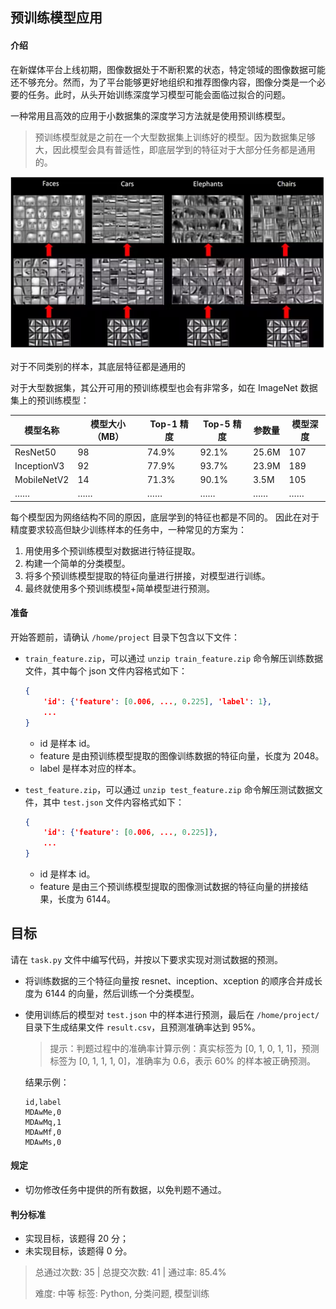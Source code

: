 ## 预训练模型应用

#### 介绍

在新媒体平台上线初期，图像数据处于不断积累的状态，特定领域的图像数据可能还不够充分。然而，为了平台能够更好地组织和推荐图像内容，图像分类是一个必要的任务。此时，从头开始训练深度学习模型可能会面临过拟合的问题。

一种常用且高效的应用于小数据集的深度学习方法就是使用预训练模型。

> 预训练模型就是之前在一个大型数据集上训练好的模型。因为数据集足够大，因此模型会具有普适性，即底层学到的特征对于大部分任务都是通用的。

![图片描述](assets/uid810810-20220622-1655866785941.png)

对于不同类别的样本，其底层特征都是通用的

对于大型数据集，其公开可用的预训练模型也会有非常多，如在 ImageNet 数据集上的预训练模型：

| 模型名称    | 模型大小（MB） | Top-1 精度 | Top-5 精度 | 参数量 | 模型深度 |
| ----------- | -------------- | ---------- | ---------- | ------ | -------- |
| ResNet50    | 98             | 74.9%      | 92.1%      | 25.6M  | 107      |
| InceptionV3 | 92             | 77.9%      | 93.7%      | 23.9M  | 189      |
| MobileNetV2 | 14             | 71.3%      | 90.1%      | 3.5M   | 105      |
| ……          | ……             | ……         | ……         | ……     | ……       |

每个模型因为网络结构不同的原因，底层学到的特征也都是不同的。 因此在对于精度要求较高但缺少训练样本的任务中，一种常见的方案为：

1. 用使用多个预训练模型对数据进行特征提取。
2. 构建一个简单的分类模型。
3. 将多个预训练模型提取的特征向量进行拼接，对模型进行训练。
4. 最终就使用多个预训练模型+简单模型进行预测。

#### 准备

开始答题前，请确认 `/home/project` 目录下包含以下文件：

- `train_feature.zip`，可以通过 `unzip train_feature.zip` 命令解压训练数据文件，其中每个 json 文件内容格式如下：

  ```json
  {
      'id': {'feature': [0.006, ..., 0.225], 'label': 1},
      ...
  }
  ```

  - id 是样本 id。
  - feature 是由预训练模型提取的图像训练数据的特征向量，长度为 2048。
  - label 是样本对应的样本。

- `test_feature.zip`，可以通过 `unzip test_feature.zip` 命令解压测试数据文件，其中 `test.json` 文件内容格式如下：

  ```json
  {
      'id': {'feature': [0.006, ..., 0.225]},
      ...
  }
  ```

  - id 是样本 id。
  - feature 是由三个预训练模型提取的图像测试数据的特征向量的拼接结果，长度为 6144。

## 目标

请在 `task.py` 文件中编写代码，并按以下要求实现对测试数据的预测。

- 将训练数据的三个特征向量按 resnet、inception、xception 的顺序合并成长度为 6144 的向量，然后训练一个分类模型。

- 使用训练后的模型对 `test.json` 中的样本进行预测，最后在 `/home/project/` 目录下生成结果文件 `result.csv`，且预测准确率达到 95%。

  > 提示：判题过程中的准确率计算示例：真实标签为 [0, 1, 0, 1, 1]，预测标签为 [0, 1, 1, 1, 0]，准确率为 0.6，表示 60% 的样本被正确预测。

  结果示例：

  ```
  id,label
  MDAwMe,0
  MDAwMq,1
  MDAwMf,0
  MDAwMs,0
  ```

#### 规定

- 切勿修改任务中提供的所有数据，以免判题不通过。

#### 判分标准

- 实现目标，该题得 20 分；
- 未实现目标，该题得 0 分。

> 总通过次数: 35 | 总提交次数: 41 | 通过率: 85.4%
>
> 难度: 中等  标签: Python, 分类问题, 模型训练